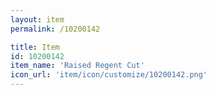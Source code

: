 ```yaml
---
layout: item
permalink: /10200142

title: Item
id: 10200142
item_name: 'Raised Regent Cut'
icon_url: 'item/icon/customize/10200142.png'
---
```

